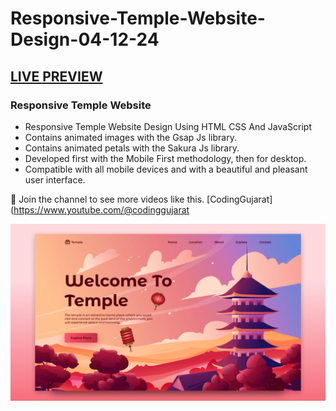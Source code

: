 # Responsive-Temple-Website-Design-04-12-24
## [LIVE PREVIEW](https://codinggujaratweb.github.io/Responsive-Temple-Website-Design-04-12-24/)
### Responsive Temple Website

- Responsive Temple Website Design Using HTML CSS And JavaScript
- Contains animated images with the Gsap Js library.
- Contains animated petals with the Sakura Js library.
- Developed first with the Mobile First methodology, then for desktop.
- Compatible with all mobile devices and with a beautiful and pleasant user interface.

💙 Join the channel to see more videos like this. [CodingGujarat](https://www.youtube.com/@codinggujarat

![preview img](/preview.png)
